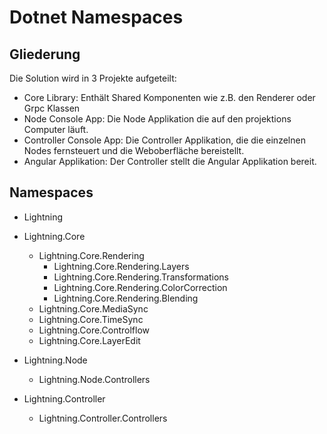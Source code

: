 # Dotnet Namespaces
## Gliederung

Die Solution wird in 3 Projekte aufgeteilt:
- Core Library: Enthält Shared Komponenten wie z.B. den Renderer oder Grpc Klassen
- Node Console App: Die Node Applikation die auf den projektions Computer läuft. 
- Controller Console App: Die Controller Applikation, die die einzelnen Nodes fernsteuert und die Weboberfläche bereistellt.
- Angular Applikation: Der Controller stellt die Angular Applikation bereit. 


## Namespaces
- Lightning
- Lightning.Core
  - Lightning.Core.Rendering
    - Lightning.Core.Rendering.Layers
    - Lightning.Core.Rendering.Transformations
    - Lightning.Core.Rendering.ColorCorrection
    - Lightning.Core.Rendering.Blending
  - Lightning.Core.MediaSync
  - Lightning.Core.TimeSync
  - Lightning.Core.Controlflow
  - Lightning.Core.LayerEdit

- Lightning.Node
  - Lightning.Node.Controllers

- Lightning.Controller
  - Lightning.Controller.Controllers